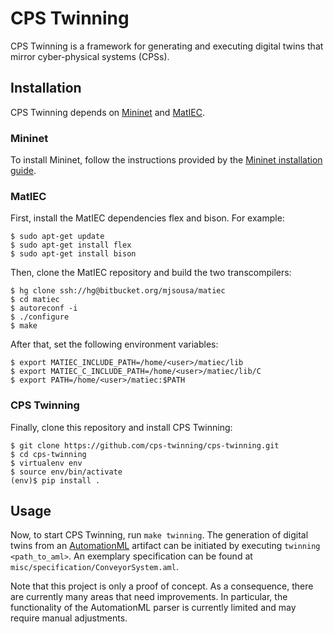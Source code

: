 # CPS Twinning

CPS Twinning is a framework for generating and executing digital twins that mirror cyber-physical systems (CPSs).

## Installation

CPS Twinning depends on [Mininet](http://mininet.org) and [MatIEC](https://bitbucket.org/mjsousa/matiec).

### Mininet

To install Mininet, follow the instructions provided by the [Mininet installation guide](http://mininet.org/download/).

### MatIEC

First, install the MatIEC dependencies flex and bison.
For example:
```
$ sudo apt-get update
$ sudo apt-get install flex
$ sudo apt-get install bison	
```
	
Then, clone the MatIEC repository and build the two transcompilers:
```
$ hg clone ssh://hg@bitbucket.org/mjsousa/matiec
$ cd matiec
$ autoreconf -i
$ ./configure
$ make
```

After that, set the following environment variables:
```
$ export MATIEC_INCLUDE_PATH=/home/<user>/matiec/lib
$ export MATIEC_C_INCLUDE_PATH=/home/<user>/matiec/lib/C
$ export PATH=/home/<user>/matiec:$PATH
```

### CPS Twinning

Finally, clone this repository and install CPS Twinning:
```
$ git clone https://github.com/cps-twinning/cps-twinning.git
$ cd cps-twinning
$ virtualenv env
$ source env/bin/activate
(env)$ pip install .	
```

## Usage

Now, to start CPS Twinning, run `make twinning`. The generation of digital twins from an [AutomationML](https://www.automationml.org) artifact can be initiated by executing `twinning <path_to_aml>`. An exemplary specification can be found at `misc/specification/ConveyorSystem.aml`.

Note that this project is only a proof of concept. As a consequence, there are currently many areas that need improvements. In particular, the functionality of the AutomationML parser is currently limited and may require manual adjustments.
	

